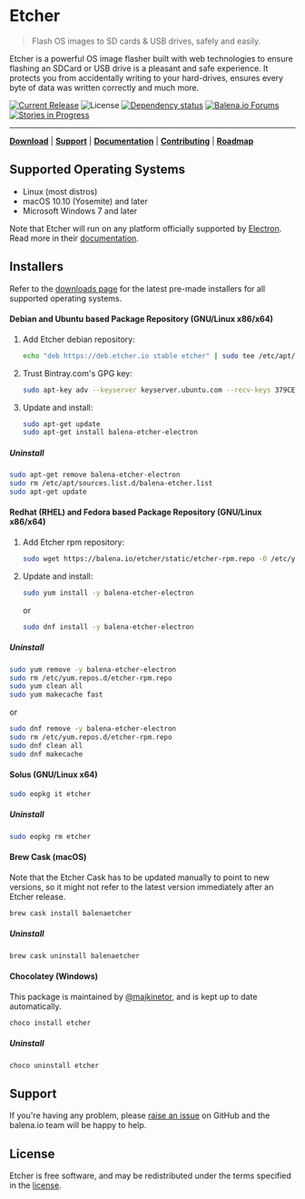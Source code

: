# Etcher

> Flash OS images to SD cards & USB drives, safely and easily.

Etcher is a powerful OS image flasher built with web technologies to ensure
flashing an SDCard or USB drive is a pleasant and safe experience. It protects
you from accidentally writing to your hard-drives, ensures every byte of data
was written correctly and much more.

[![Current Release](https://img.shields.io/github/release/balena-io/etcher.svg?style=flat-square)](https://balena.io/etcher)
![License](https://img.shields.io/github/license/balena-io/etcher.svg?style=flat-square)
[![Dependency status](https://img.shields.io/david/balena-io/etcher.svg?style=flat-square)](https://david-dm.org/balena-io/etcher)
[![Balena.io Forums](https://img.shields.io/discourse/https/forums.balena.io/topics.svg?style=flat-square&label=balena.io%20forums)](https://forums.balena.io/c/etcher)
[![Stories in Progress](https://img.shields.io/waffle/label/balena-io/etcher/in%20progress.svg?style=flat-square)](https://waffle.io/balena-io/etcher)

***

[**Download**][etcher] | [**Support**][SUPPORT] | [**Documentation**][USER-DOCUMENTATION] | [**Contributing**][CONTRIBUTING] | [**Roadmap**][milestones]

## Supported Operating Systems

- Linux (most distros)
- macOS 10.10 (Yosemite) and later
- Microsoft Windows 7 and later

Note that Etcher will run on any platform officially supported by
[Electron][electron]. Read more in their
[documentation][electron-supported-platforms].

## Installers

Refer to the [downloads page][etcher] for the latest pre-made
installers for all supported operating systems.

#### Debian and Ubuntu based Package Repository (GNU/Linux x86/x64)

1. Add Etcher debian repository:

    ```sh
    echo "deb https://deb.etcher.io stable etcher" | sudo tee /etc/apt/sources.list.d/balena-etcher.list
    ```

2. Trust Bintray.com's GPG key:

    ```sh
    sudo apt-key adv --keyserver keyserver.ubuntu.com --recv-keys 379CE192D401AB61
    ```

3. Update and install:

    ```sh
    sudo apt-get update
    sudo apt-get install balena-etcher-electron
    ```

##### Uninstall

```sh
sudo apt-get remove balena-etcher-electron
sudo rm /etc/apt/sources.list.d/balena-etcher.list
sudo apt-get update
```
#### Redhat (RHEL) and Fedora based Package Repository (GNU/Linux x86/x64)

1. Add Etcher rpm repository:

    ```sh
    sudo wget https://balena.io/etcher/static/etcher-rpm.repo -O /etc/yum.repos.d/etcher-rpm.repo
    ```

2. Update and install:

    ```sh
    sudo yum install -y balena-etcher-electron
    ```
    or
    ```sh
    sudo dnf install -y balena-etcher-electron
    ```

##### Uninstall

```sh
sudo yum remove -y balena-etcher-electron
sudo rm /etc/yum.repos.d/etcher-rpm.repo
sudo yum clean all
sudo yum makecache fast
```
or
```sh
sudo dnf remove -y balena-etcher-electron
sudo rm /etc/yum.repos.d/etcher-rpm.repo
sudo dnf clean all
sudo dnf makecache
```

#### Solus (GNU/Linux x64)

```sh
sudo eopkg it etcher
```

##### Uninstall

```sh
sudo eopkg rm etcher
```

#### Brew Cask (macOS)

Note that the Etcher Cask has to be updated manually to point to new versions,
so it might not refer to the latest version immediately after an Etcher
release.

```sh
brew cask install balenaetcher
```

##### Uninstall

```sh
brew cask uninstall balenaetcher
```

#### Chocolatey (Windows)

This package is maintained by [@majkinetor](https://github.com/majkinetor), and
is kept up to date automatically.

```sh
choco install etcher
```

##### Uninstall

```sh
choco uninstall etcher
```

## Support

If you're having any problem, please [raise an issue][newissue] on GitHub and
the balena.io team will be happy to help.

## License

Etcher is free software, and may be redistributed under the terms specified in
the [license].

[etcher]: https://balena.io/etcher
[electron]: http://electron.atom.io
[electron-supported-platforms]: http://electron.atom.io/docs/tutorial/supported-platforms/
[SUPPORT]: https://github.com/balena-io/etcher/blob/master/SUPPORT.md
[CONTRIBUTING]: https://github.com/balena-io/etcher/blob/master/docs/CONTRIBUTING.md
[USER-DOCUMENTATION]: https://github.com/balena-io/etcher/blob/master/docs/USER-DOCUMENTATION.md
[milestones]: https://github.com/balena-io/etcher/milestones
[newissue]: https://github.com/balena-io/etcher/issues/new
[license]: https://github.com/balena-io/etcher/blob/master/LICENSE
